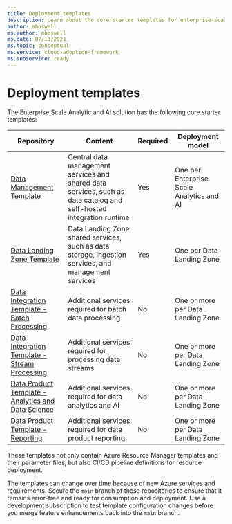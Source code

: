 ```yaml
---
title: Deployment templates
description: Learn about the core starter templates for enterprise-scale analytics and AI deployment. 
author: mboswell
ms.author: mboswell
ms.date: 07/13/2021
ms.topic: conceptual
ms.service: cloud-adoption-framework
ms.subservice: ready
---
```


# Deployment templates

The Enterprise Scale Analytic and AI solution has the following core starter templates:

|Repository|Content|Required|Deployment model|
|-|-|-|-|
|[Data Management Template](https://github.com/Azure/data-management-zone)| Central data management services and shared data services, such as data catalog and self-hosted integration runtime | Yes | One per Enterprise Scale Analytics and AI |
|[Data Landing Zone Template](https://github.com/Azure/data-landing-zone)| Data Landing Zone shared services, such as data storage, ingestion services, and management services | Yes | One per Data Landing Zone |
|[Data Integration Template - Batch Processing](https://github.com/Azure/data-integration-batch) | Additional services required for batch data processing | No | One or more per Data Landing Zone |
|[Data Integration Template - Stream Processing](https://github.com/Azure/data-integration-streaming) | Additional services required for processing data streams | No | One or more per Data Landing Zone |
|[Data Product Template - Analytics and Data Science](https://github.com/Azure/data-product-analytics)| Additional services required for data analytics and AI| No | One or more per Data Landing Zone |
| [Data Product Template - Reporting](https://github.com/Azure/data-product-reporting) | Additional services required for data product reporting | No | One or more per Data Landing Zone|

These templates not only contain Azure Resource Manager templates and their parameter files, but also CI/CD pipeline definitions for resource deployment.

The templates can change over time because of new Azure services and requirements. Secure the `main` branch of these repositories to ensure that it remains error-free and ready for consumption and deployment. Use a development subscription to test template configuration changes before you merge feature enhancements back into the `main` branch.
